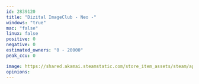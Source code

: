 ```yaml
---
id: 2839120
title: "Dizital ImageClub - Neo -"
windows: "true"
mac: "false"
linux: false
positive: 0
negative: 0
estimated_owners: "0 - 20000"
peak_ccu: 0

image: https://shared.akamai.steamstatic.com/store_item_assets/steam/apps/2839120/header.jpg?t=1710165164
opinions:
---
```

